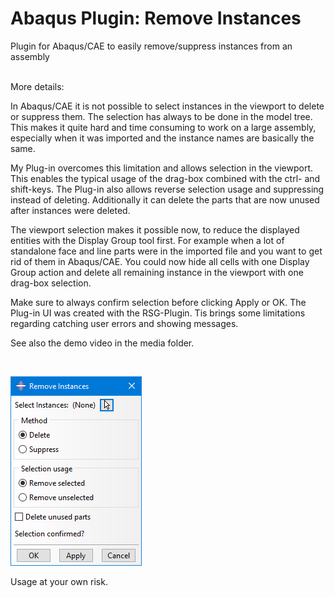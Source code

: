 # Abaqus Plugin: Remove Instances
Plugin for Abaqus/CAE to easily remove/suppress instances from an assembly

<br>
More details:

In Abaqus/CAE it is not possible to select instances in the viewport to delete or suppress them. The selection has always to be done in the model tree. This makes it quite hard and time consuming to work on a large assembly, especially when it was imported and the instance names are basically the same.

My Plug-in overcomes this limitation and allows selection in the viewport. This enables the typical usage of the drag-box combined with the ctrl- and shift-keys. The Plug-in also allows reverse selection usage and suppressing instead of deleting. Additionally it can delete the parts that are now unused after instances were deleted.

The viewport selection makes it possible now, to reduce the displayed entities with the Display Group tool first. For example when a lot of standalone face and line parts were in the imported file and you want to get rid of them in Abaqus/CAE. You could now hide all cells with one Display Group action and delete all remaining instance in the viewport with one drag-box selection.

Make sure to always confirm selection before clicking Apply or OK.
The Plug-in UI was created with the RSG-Plugin. Tis brings some limitations regarding catching user errors and showing messages.


See also the demo video in the media folder.

<br>

![Image of Plugin UI](media/UI_removeInstances.png)


Usage at your own risk.